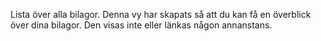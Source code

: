 Lista över alla bilagor. Denna vy har skapats så att du kan få en överblick över dina bilagor. Den visas inte eller länkas någon annanstans.